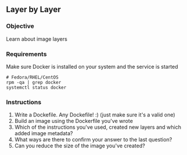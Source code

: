 ## Layer by Layer

### Objective

Learn about image layers

### Requirements

Make sure Docker is installed on your system and the service is started

```
# Fedora/RHEL/CentOS
rpm -qa | grep docker
systemctl status docker
```

### Instructions

1. Write a Dockefile. Any Dockefile! :) (just make sure it's a valid one)
2. Build an image using the Dockerfile you've wrote
3. Which of the instructions you've used, created new layers and which added image metadata?
4. What ways are there to confirm your answer to the last question?
5. Can you reduce the size of the image you've created?
